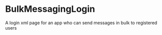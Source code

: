 # BulkMessagingLogin

A login xml page for an app who can send messages in bulk to registered users
